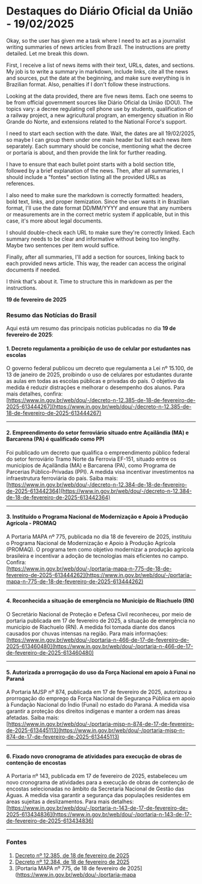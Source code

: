 # Destaques do Diário Oficial da União - 19/02/2025

<think>
Okay, so the user has given me a task where I need to act as a journalist writing summaries of news articles from Brazil. The instructions are pretty detailed. Let me break this down.

First, I receive a list of news items with their text, URLs, dates, and sections. My job is to write a summary in markdown, include links, cite all the news and sources, put the date at the beginning, and make sure everything is in Brazilian format. Also, penalties if I don't follow these instructions.

Looking at the data provided, there are five news items. Each one seems to be from official government sources like Diário Oficial da União (DOU). The topics vary: a decree regulating cell phone use by students, qualification of a railway project, a new agricultural program, an emergency situation in Rio Grande do Norte, and extensions related to the National Force's support.

I need to start each section with the date. Wait, the dates are all 19/02/2025, so maybe I can group them under one main header but list each news item separately. Each summary should be concise, mentioning what the decree or portaria is about, and then provide the link for further reading.

I have to ensure that each bullet point starts with a bold section title, followed by a brief explanation of the news. Then, after all summaries, I should include a "fontes" section listing all the provided URLs as references.

I also need to make sure the markdown is correctly formatted: headers, bold text, links, and proper itemization. Since the user wants it in Brazilian format, I'll use the date format DD/MM/YYYY and ensure that any numbers or measurements are in the correct metric system if applicable, but in this case, it's more about legal documents.

I should double-check each URL to make sure they're correctly linked. Each summary needs to be clear and informative without being too lengthy. Maybe two sentences per item would suffice.

Finally, after all summaries, I'll add a section for sources, linking back to each provided news article. This way, the reader can access the original documents if needed.

I think that's about it. Time to structure this in markdown as per the instructions.
</think>

**19 de fevereiro de 2025**

### Resumo das Notícias do Brasil

Aqui está um resumo das principais notícias publicadas no dia **19 de fevereiro de 2025**:

#### 1. **Decreto regulamenta a proibição de uso de celular por estudantes nas escolas**
O governo federal publicou um decreto que regulamenta a Lei nº 15.100, de 13 de janeiro de 2025, proibindo o uso de celulares por estudantes durante as aulas em todas as escolas públicas e privadas do país. O objetivo da medida é reduzir distrações e melhorar o desempenho dos alunos. Para mais detalhes, confira:  
[https://www.in.gov.br/web/dou/-/decreto-n-12.385-de-18-de-fevereiro-de-2025-613444267](https://www.in.gov.br/web/dou/-/decreto-n-12.385-de-18-de-fevereiro-de-2025-613444267)

---

#### 2. **Empreendimento do setor ferroviário situado entre Açailândia (MA) e Barcarena (PA) é qualificado como PPI**
Foi publicado um decreto que qualifica o empreendimento público federal do setor ferroviário Tramo Norte da Ferrovia EF-151, situado entre os municípios de Açailândia (MA) e Barcarena (PA), como Programa de Parcerias Público-Privadas (PPI). A medida visa incentivar investimentos na infraestrutura ferroviária do país. Saiba mais:  
[https://www.in.gov.br/web/dou/-/decreto-n-12.384-de-18-de-fevereiro-de-2025-613442364](https://www.in.gov.br/web/dou/-/decreto-n-12.384-de-18-de-fevereiro-de-2025-613442364)

---

#### 3. **Instituído o Programa Nacional de Modernização e Apoio à Produção Agrícola - PROMAQ**
A Portaria MAPA nº 775, publicada no dia 18 de fevereiro de 2025, instituiu o Programa Nacional de Modernização e Apoio à Produção Agrícola (PROMAQ). O programa tem como objetivo modernizar a produção agrícola brasileira e incentivar a adoção de tecnologias mais eficientes no campo. Confira:  
[https://www.in.gov.br/web/dou/-/portaria-mapa-n-775-de-18-de-fevereiro-de-2025-613444262](https://www.in.gov.br/web/dou/-/portaria-mapa-n-775-de-18-de-fevereiro-de-2025-613444262)

---

#### 4. **Reconhecida a situação de emergência no Município de Riachuelo (RN)**
O Secretário Nacional de Proteção e Defesa Civil reconheceu, por meio de portaria publicada em 17 de fevereiro de 2025, a situação de emergência no município de Riachuelo (RN). A medida foi tomada diante dos danos causados por chuvas intensas na região. Para mais informações:  
[https://www.in.gov.br/web/dou/-/portaria-n-466-de-17-de-fevereiro-de-2025-613460480](https://www.in.gov.br/web/dou/-/portaria-n-466-de-17-de-fevereiro-de-2025-613460480)

---

#### 5. **Autorizada a prorrogação do uso da Força Nacional em apoio à Funai no Paraná**
A Portaria MJSP nº 874, publicada em 17 de fevereiro de 2025, autorizou a prorrogação do emprego da Força Nacional de Segurança Pública em apoio à Fundação Nacional do Índio (Funai) no estado do Paraná. A medida visa garantir a proteção dos direitos indígenas e manter a ordem nas áreas afetadas. Saiba mais:  
[https://www.in.gov.br/web/dou/-/portaria-mjsp-n-874-de-17-de-fevereiro-de-2025-613445113](https://www.in.gov.br/web/dou/-/portaria-mjsp-n-874-de-17-de-fevereiro-de-2025-613445113)

---

#### 6. **Fixado novo cronograma de atividades para execução de obras de contenção de encostas**
A Portaria nº 143, publicada em 17 de fevereiro de 2025, estabeleceu um novo cronograma de atividades para a execução de obras de contenção de encostas selecionadas no âmbito da Secretaria Nacional de Gestão das Águas. A medida visa garantir a segurança das populações residentes em áreas sujeitas a deslizamentos. Para mais detalhes:  
[https://www.in.gov.br/web/dou/-/portaria-n-143-de-17-de-fevereiro-de-2025-613434836](https://www.in.gov.br/web/dou/-/portaria-n-143-de-17-de-fevereiro-de-2025-613434836)

---

### Fontes

1. [Decreto nº 12.385, de 18 de fevereiro de 2025](https://www.in.gov.br/web/dou/-/decreto-n-12.385-de-18-de-fevereiro-de-2025-613444267)  
2. [Decreto nº 12.384, de 18 de fevereiro de 2025](https://www.in.gov.br/web/dou/-/decreto-n-12.384-de-18-de-fevereiro-de-2025-613442364)  
3. [Portaria MAPA nº 775, de 18 de fevereiro de 2025](https://www.in.gov.br/web/dou/-/portaria-mapa
